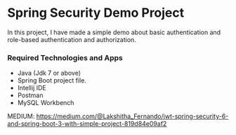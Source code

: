 # Spring Security Demo Project
In this project, I have made a simple demo about basic authentication and role-based authentication and authorization.

### Required Technologies and Apps
- Java (Jdk 7 or above)
- Spring Boot project file.
- Intellij IDE
- Postman
- MySQL Workbench

MEDIUM: https://medium.com/@Lakshitha_Fernando/jwt-spring-security-6-and-spring-boot-3-with-simple-project-819d84e09af2